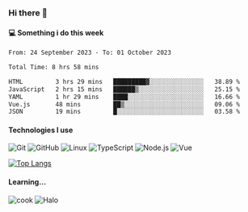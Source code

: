 ### Hi there 👋

#### 💻 Something i do this week

<!--START_SECTION:waka-->

```txt
From: 24 September 2023 - To: 01 October 2023

Total Time: 8 hrs 58 mins

HTML         3 hrs 29 mins   █████████▓░░░░░░░░░░░░░░░   38.89 %
JavaScript   2 hrs 15 mins   ██████▒░░░░░░░░░░░░░░░░░░   25.15 %
YAML         1 hr 29 mins    ████░░░░░░░░░░░░░░░░░░░░░   16.66 %
Vue.js       48 mins         ██▒░░░░░░░░░░░░░░░░░░░░░░   09.06 %
JSON         19 mins         █░░░░░░░░░░░░░░░░░░░░░░░░   03.58 %
```

<!--END_SECTION:waka-->


#### Technologies I use
![Git](https://img.shields.io/badge/-Git-222222?style=flat&logo=git&logoColor=F05032)
![GitHub](https://img.shields.io/badge/-GitHub-181717?style=flat&logo=github)
![Linux](https://img.shields.io/badge/-Linux-222222?style=flat&logo=linux&logoColor=FCC624)
![TypeScript](https://img.shields.io/badge/-TypeScript-000000?style=flat&logo=typescript)
![Node.js](https://img.shields.io/badge/-Node.js-222222?style=flat&logo=node.js&logoColor=339933)
![Vue](https://img.shields.io/badge/-Vue-222222?style=flat&logo=Vue.js&logoColor=4FC08D)

[![Top Langs](https://github-readme-stats.vercel.app/api/top-langs/?username=GodlessLiu&layout=compact)](https://github.com/anuraghazra/github-readme-stats)
#### Learning...
![cook](https://img.shields.io/badge/cook-v0.0.0-yellow.svg)
![Halo](https://img.shields.io/badge/Halo-v2.9.0-blue.svg)
